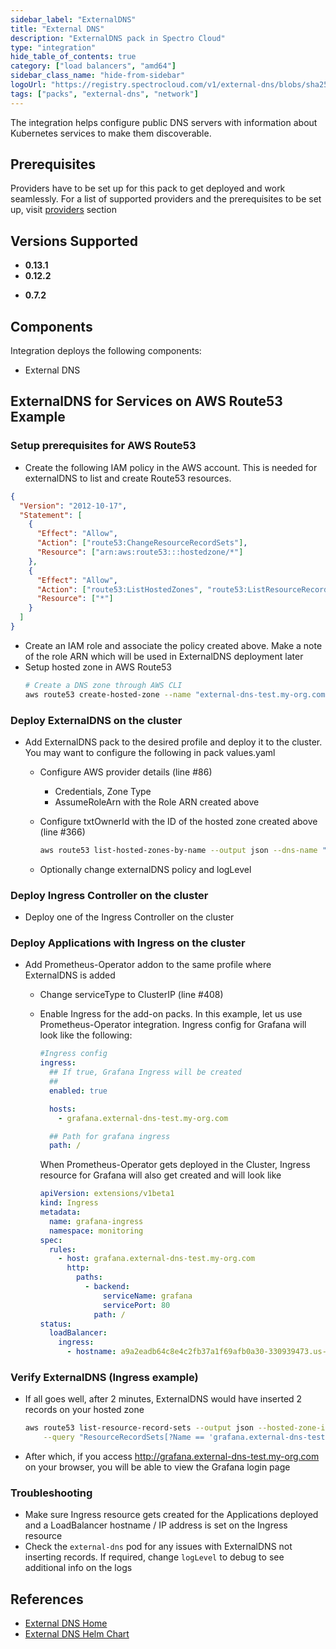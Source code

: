 ```yaml
---
sidebar_label: "ExternalDNS"
title: "External DNS"
description: "ExternalDNS pack in Spectro Cloud"
type: "integration"
hide_table_of_contents: true
category: ["load balancers", "amd64"]
sidebar_class_name: "hide-from-sidebar"
logoUrl: "https://registry.spectrocloud.com/v1/external-dns/blobs/sha256:1bfd6dceb0b50efee4068cd6321511f6b24be86e2d613e0a8206e716ba7aea3f?type=image/png"
tags: ["packs", "external-dns", "network"]
---
```


The integration helps configure public DNS servers with information about Kubernetes services to make them discoverable.

## Prerequisites

Providers have to be set up for this pack to get deployed and work seamlessly. For a list of supported providers and the prerequisites to be set up, visit [providers](https://github.com/kubernetes-sigs/external-dns#status-of-providers) section

## Versions Supported

<Tabs>

<TabItem label="0.12.x" value="0.12.x">

- **0.13.1**
- **0.12.2**

</TabItem>
<TabItem label="0.7.x" value="0.7.x">

- **0.7.2**

</TabItem>

</Tabs>

## Components

Integration deploys the following components:

- External DNS

## ExternalDNS for Services on AWS Route53 Example

### Setup prerequisites for AWS Route53

- Create the following IAM policy in the AWS account. This is needed for externalDNS to list and create Route53 resources.

```json
{
  "Version": "2012-10-17",
  "Statement": [
    {
      "Effect": "Allow",
      "Action": ["route53:ChangeResourceRecordSets"],
      "Resource": ["arn:aws:route53:::hostedzone/*"]
    },
    {
      "Effect": "Allow",
      "Action": ["route53:ListHostedZones", "route53:ListResourceRecordSets"],
      "Resource": ["*"]
    }
  ]
}
```

- Create an IAM role and associate the policy created above. Make a note of the role ARN which will be used in ExternalDNS deployment later
- Setup hosted zone in AWS Route53
  ```bash
  # Create a DNS zone through AWS CLI
  aws route53 create-hosted-zone --name "external-dns-test.my-org.com." --caller-reference "external-dns-test-$(date +%s)"
  ```

### Deploy ExternalDNS on the cluster

- Add ExternalDNS pack to the desired profile and deploy it to the cluster.
  You may want to configure the following in pack values.yaml

  - Configure AWS provider details (line #86)

    - Credentials, Zone Type
    - AssumeRoleArn with the Role ARN created above

  - Configure txtOwnerId with the ID of the hosted zone created above (line #366)
    ```bash
    aws route53 list-hosted-zones-by-name --output json --dns-name "external-dns-test.my-org.com." | jq -r '.HostedZones[0].Id'
    ```
  - Optionally change externalDNS policy and logLevel

### Deploy Ingress Controller on the cluster

- Deploy one of the Ingress Controller on the cluster

### Deploy Applications with Ingress on the cluster

- Add Prometheus-Operator addon to the same profile where ExternalDNS is added

  - Change serviceType to ClusterIP (line #408)
  - Enable Ingress for the add-on packs. In this example, let us use Prometheus-Operator integration.
    Ingress config for Grafana will look like the following:

    ```yaml
    #Ingress config
    ingress:
      ## If true, Grafana Ingress will be created
      ##
      enabled: true

      hosts:
        - grafana.external-dns-test.my-org.com

      ## Path for grafana ingress
      path: /
    ```

    When Prometheus-Operator gets deployed in the Cluster, Ingress resource for Grafana will also get created and will look like

    ```yaml
    apiVersion: extensions/v1beta1
    kind: Ingress
    metadata:
      name: grafana-ingress
      namespace: monitoring
    spec:
      rules:
        - host: grafana.external-dns-test.my-org.com
          http:
            paths:
              - backend:
                  serviceName: grafana
                  servicePort: 80
                path: /
    status:
      loadBalancer:
        ingress:
          - hostname: a9a2eadb64c8e4c2fb37a1f69afb0a30-330939473.us-west-2.elb.amazonaws.com
    ```

### Verify ExternalDNS (Ingress example)

- If all goes well, after 2 minutes, ExternalDNS would have inserted 2 records on your hosted zone

  ```bash
  aws route53 list-resource-record-sets --output json --hosted-zone-id "/hostedzone/ZEWFWZ4R16P7IB" \
      --query "ResourceRecordSets[?Name == 'grafana.external-dns-test.my-org.com.']|[?Type == 'A']"
  ```

- After which, if you access http://grafana.external-dns-test.my-org.com on your browser, you will be able to view the Grafana login page

### Troubleshooting

- Make sure Ingress resource gets created for the Applications deployed and a LoadBalancer hostname / IP address is set on the Ingress resource
- Check the `external-dns` pod for any issues with ExternalDNS not inserting records. If required, change `logLevel` to debug to see additional info on the logs

## References

- [External DNS Home](https://github.com/kubernetes-sigs/external-dns)
- [External DNS Helm Chart](https://github.com/bitnami/charts/tree/master/bitnami/external-dns)

